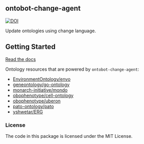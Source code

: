 <!--
<p align="center">
  <img src="https://github.com/INCATools/ontobot-change-agent/raw/main/docs/source/logo.png" height="150">
</p>
-->
## ontobot-change-agent

[![DOI](https://zenodo.org/badge/513320955.svg)](https://zenodo.org/doi/10.5281/zenodo.13693637)

Update ontologies using change language.

## Getting Started

[Read the docs](https://INCATools.github.io/ontobot-change-agent/index.html)

<!-- IMPLEMENTERS_START -->

Ontology resources that are powered by `ontobot-change-agent`:
 - [EnvironmentOntology/envo](https://github.com/EnvironmentOntology/envo)
 - [geneontology/go-ontology](https://github.com/geneontology/go-ontology)
 - [monarch-initiative/mondo](https://github.com/monarch-initiative/mondo)
 - [obophenotype/cell-ontology](https://github.com/obophenotype/cell-ontology)
 - [obophenotype/uberon](https://github.com/obophenotype/uberon)
 - [pato-ontology/pato](https://github.com/pato-ontology/pato)
 - [yshwetar/ERG](https://github.com/yshwetar/ERG)

<!-- IMPLEMENTERS_END -->

### License

The code in this package is licensed under the MIT License.
